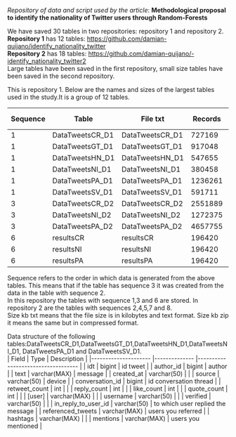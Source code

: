 *Repository of data and script used by the article*: **Methodological proposal to identify the nationality of Twitter users through Random-Forests**

We have saved 30 tables in two repositories: repository 1 and repository 2.   
**Repository 1** has 12 tables:  https://github.com/damian-quijano/identify_nationality_twitter  
**Repository 2** has 18 tables: https://github.com/damian-quijano/-identify_nationality_twitter2   
Large tables have been saved in the first repository, small size tables have been saved in the second repository.  
  
This is repository 1. Below are the names and sizes of the largest tables used in the study.It is a group of 12 tables.


| Sequence 	| Table           	| File txt        	| Records 	| Size kb txt 	| Size kb zip 	|
|----------	|-----------------	|-----------------	|---------	|-------------	|-------------	|
| 1        	| DataTweetsCR_D1 	| DataTweetsCR_D1 	| 727169  	| 233553      	|             	|
| 1        	| DataTweetsGT_D1 	| DataTweetsGT_D1 	| 917048  	| 286160      	|             	|
| 1        	| DataTweetsHN_D1 	| DataTweetsHN_D1 	| 547655  	| 174158      	|             	|
| 1        	| DataTweetsNI_D1 	| DataTweetsNI_D1 	| 380458  	| 124279      	|             	|
| 1        	| DataTweetsPA_D1 	| DataTweetsPA_D1 	| 1236261 	| 419665      	|             	|
| 1        	| DataTweetsSV_D1 	| DataTweetsSV_D1 	| 591711  	| 212904      	|             	|
| 3        	| DataTweetsCR_D2 	| DataTweetsCR_D2 	| 2551889 	| 873283      	| 238156      	|
| 3        	| DataTweetsNI_D2 	| DataTweetsNI_D2 	| 1272375 	| 487276      	| 123409      	|
| 3        	| DataTweetsPA_D2 	| DataTweetsPA_D2 	| 4657755 	| 1692831     	| 459160      	|
| 6        	| resultsCR       	| resultsCR       	| 196420  	| 100446      	|             	|
| 6        	| resultsNI       	| resultsNI       	| 196420  	| 100513      	|             	|
| 6        	| resultsPA       	| resultsPA       	| 196420  	| 100493      	|             	|

Sequence refers to the order in which data is generated from the above tables. This means that if the table has sequence 3 it was created from the data in the table with sequence 2.  
In this repository the tables with sequence 1,3 and 6 are stored. In repository 2 are the tables with sequences 2,4,5,7 and 8.  
Size kb txt means that the file size is in kilobytes and text format. Size kb zip it means the same but in compressed format.  
   
Data structure of the following tables:DataTweetsCR_D1,DataTweetsGT_D1,DataTweetsHN_D1,DataTweetsNI_D1, DataTweetsPA_D1 and DataTweetsSV_D1.  
| Field               	| Type         	| Description                       	|
|---------------------	|--------------	|-----------------------------------	|
| idt                 	| bigint       	| id tweet                          	|
| author_id           	| bigint       	| author                            	|
| text                	| varchar(MAX) 	| message                           	|
| created_at          	| varchar(50)  	|                                   	|
| source              	| varchar(50)  	| device                            	|
| conversation_id     	| bigint       	| id conversation thread            	|
| retweet_count       	| int          	|                                   	|
| reply_count         	| int          	|                                   	|
| like_count          	| int          	|                                   	|
| quote_count         	| int          	|                                   	|
| [user]              	| varchar(MAX) 	|                                   	|
| username            	| varchar(50)  	|                                   	|
| verified            	| varchar(50)  	|                                   	|
| in_reply_to_user_id 	| varchar(50)  	| to which user replied the message 	|
| referenced_tweets   	| varchar(MAX) 	| users you referred                	|
| hashtags            	| varchar(MAX) 	|                                   	|
| mentions            	| varchar(MAX) 	| users you mentioned               	|







